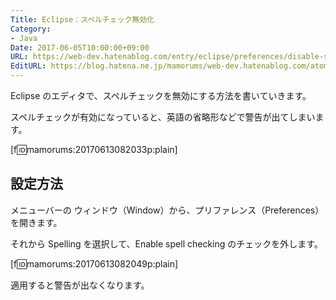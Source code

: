 ```yaml
---
Title: Eclipse：スペルチェック無効化
Category:
- Java
Date: 2017-06-05T10:00:00+09:00
URL: https://web-dev.hatenablog.com/entry/eclipse/preferences/disable-spell-checking
EditURL: https://blog.hatena.ne.jp/mamorums/web-dev.hatenablog.com/atom/entry/13355765958055338809
---
```


Eclipse のエディタで、スペルチェックを無効にする方法を書いていきます。

スペルチェックが有効になっていると、英語の省略形などで警告が出てしまいます。

[f:id:mamorums:20170613082033p:plain]


## 設定方法
メニューバーの ウィンドウ（Window）から、プリファレンス（Preferences）を開きます。

それから Spelling を選択して、Enable spell checking のチェックを外します。

[f:id:mamorums:20170613082049p:plain]

適用すると警告が出なくなります。
